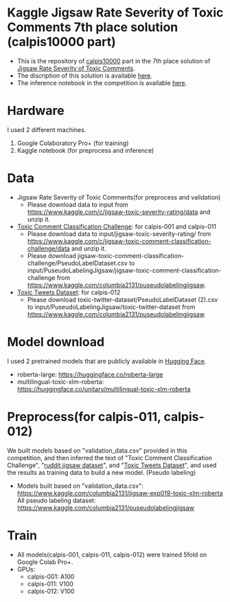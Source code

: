 # Kaggle Jigsaw Rate Severity of Toxic Comments 7th place solution (calpis10000 part)
- This is the repository of [calpis10000](https://www.kaggle.com/calpis10000) part in the 7th place solution of [Jigsaw Rate Severity of Toxic Comments](https://www.kaggle.com/c/jigsaw-toxic-severity-rating/).
- The discription of this solution is available [here](https://www.kaggle.com/c/jigsaw-toxic-severity-rating/discussion/306366).
- The inference notebook in the competition is available [here](https://www.kaggle.com/columbia2131/jigsaw-team-ensemble-006-fix/notebook).

# Hardware
I used 2 different machines.
1. Google Colaboratory Pro+ (for training)
2. Kaggle notebook (for preprocess and inference)

# Data
- Jigsaw Rate Severity of Toxic Comments(for preprocess and validation)
  - Please download data to input from https://www.kaggle.com/c/jigsaw-toxic-severity-rating/data and unzip it.
- [Toxic Comment Classification Challenge](https://www.kaggle.com/c/jigsaw-toxic-comment-classification-challenge/): for calpis-001 and calpis-011
  - Please download data to input/jigsaw-toxic-severity-rating/ from https://www.kaggle.com/c/jigsaw-toxic-comment-classification-challenge/data and unzip it.
  - Please download jigsaw-toxic-comment-classification-challenge/PseudoLabelDataset.csv to input/PuseudoLabelingJigsaw/jigsaw-toxic-comment-classification-challenge from https://www.kaggle.com/columbia2131/puseudolabelingjigsaw.
- [Toxic Tweets Dataset](https://www.kaggle.com/ashwiniyer176/toxic-tweets-dataset): for calpis-012
  - Please download toxic-twitter-dataset/PseudoLabelDataset (2).csv to input/PuseudoLabelingJigsaw/toxic-twitter-dataset from https://www.kaggle.com/columbia2131/puseudolabelingjigsaw.


# Model download
I used 2 pretrained models that are publicly available in [Hugging Face](https://huggingface.co/). 
- roberta-large: https://huggingface.co/roberta-large
- multilingual-toxic-xlm-roberta: https://huggingface.co/unitary/multilingual-toxic-xlm-roberta


# Preprocess(for calpis-011, calpis-012)
We built models based on "validation_data.csv" provided in this competition, and then inferred the text of "Toxic Comment Classification Challenge", "[ruddit jigsaw dataset](https://www.kaggle.com/rajkumarl/ruddit-jigsaw-dataset)", and "[Toxic Tweets Dataset](https://www.kaggle.com/ashwiniyer176/toxic-tweets-dataset)", and used the results as training data to build a new model. (Pseudo labeling)

- Models built based on "validation_data.csv": https://www.kaggle.com/columbia2131/jigsaw-exp019-toxic-xlm-roberta
All pseudo labeling dataset: https://www.kaggle.com/columbia2131/puseudolabelingjigsaw

# Train
- All models(calpis-001, calpis-011, calpis-012) were trained 5fold on Google Colab Pro+.
- GPUs: 
  - calpis-001: A100
  - calpis-011: V100
  - calpis-012: V100
